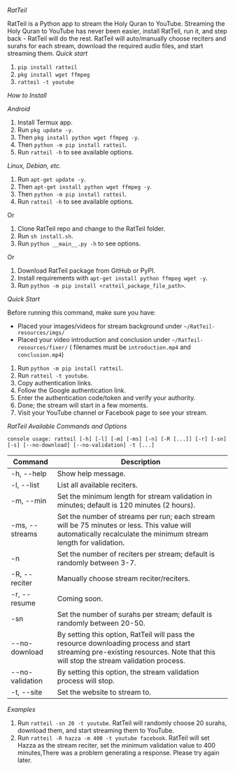 *RatTeil*

RatTeil is a Python app to stream the Holy Quran to YouTube. Streaming the Holy Quran to YouTube has never been easier, install RatTeil, run it, and step back - RatTeil will do the rest. RatTeil will auto/manually choose reciters and surahs for each stream, download the required audio files, and start streaming them.
*Quick start*
1. `pip install ratteil`
2. `pkg install wget ffmpeg`
3. `ratteil -t youtube`

*How to Install*

*Android*

1. Install Termux app.
2. Run `pkg update -y`.
3. Then `pkg install python wget ffmpeg -y`.
4. Then `python -m pip install ratteil`.
5. Run `ratteil -h` to see available options.

*Linux, Debian, etc.*

1. Run `apt-get update -y`.
2. Then `apt-get install python wget ffmpeg -y`.
3. Then `python -m pip install ratteil`.
4. Run `ratteil -h` to see available options.

Or

1. Clone RatTeil repo and change to the RatTeil folder.
2. Run `sh install.sh`.
3. Run `python __main__.py -h` to see options.

Or

1. Download RatTeil package from GitHub or PyPI.
2. Install requirements with `apt-get install python ffmpeg wget -y`.
3. Run `python -m pip install <ratteil_package_file_path>`.

*Quick Start*

Before running this command, make sure you have:

- Placed your images/videos for stream background under `~/RatTeil-resources/imgs/`
- Placed your video introduction and conclusion under `~/RatTeil-resources/fixer/` ( filenames must be `introduction.mp4` and `conclusion.mp4`)

1. Run `python -m pip install ratteil`.
2. Run `ratteil -t youtube`.
3. Copy authentication links.
4. Follow the Google authentication link.
5. Enter the authentication code/token and verify your authority.
6. Done; the stream will start in a few moments.
7. Visit your YouTube channel or Facebook page to see your stream.

*RatTeil Available Commands and Options*

```
console usage: ratteil [-h] [-l] [-m] [-ms] [-n] [-R [...]] [-r] [-sn] [-s] [--no-download] [--no-validation] -t [...]
```

| Command | Description |
| --- | --- |
| -h, --help | Show help message. |
| -l, --list | List all available reciters. |
| -m, --min | Set the minimum length for stream validation in minutes; default is 120 minutes (2 hours). |
| -ms, --streams | Set the number of streams per run; each stream will be 75 minutes or less. This value will automatically recalculate the minimum stream length for validation. |
| -n | Set the number of reciters per stream; default is randomly between 3-7. |
| -R, --reciter | Manually choose stream reciter/reciters. |
| -r, --resume | Coming soon. |
| -sn | Set the number of surahs per stream; default is randomly between 20-50. |
| --no-download | By setting this option, RatTeil will pass the resource downloading process and start streaming pre-existing resources. Note that this will stop the stream validation process. |
| --no-validation | By setting this option, the stream validation process will stop. |
| -t, --site | Set the website to stream to. |

*Examples*

1. Run `ratteil -sn 20 -t youtube`. RatTeil will randomly choose 20 surahs, download them, and start streaming them to YouTube.
2. Run `ratteil -R hazza -m 400 -t youtube facebook`. RatTeil will set Hazza as the stream reciter, set the minimum validation value to 400 minutes,There was a problem generating a response. Please try again later.
